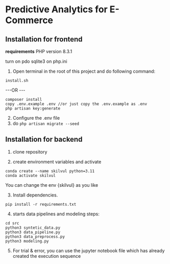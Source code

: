 # Predictive Analytics for E-Commerce

## Installation for frontend

**requirements**
PHP version 8.3.1

turn on pdo sqlite3 on php.ini

1. Open terminal in the root of this project and do following command:
~~~
install.sh
~~~
---OR ---
~~~
composer install
copy .env.example .env //or just copy the .env.example as .env
php artisan key:generate
~~~
2. Configure the .env file
3. do `php artisan migrate --seed`
##


## Installation for backend

1. clone repository

2. create environment variables and activate
```
conda create --name skilvul python=3.11
conda activate skilvul
```
You can change the env {skilvul} as you like

3. Install dependencies.
```
pip install -r requirements.txt
```

4. starts data pipelines and modeling steps:

```
cd src
python3 syntetic_data.py
python3 data_pipeline.py
python3 data_preprocess.py
python3 modeling.py
```

5. For trial & error, you can use the jupyter notebook file which has already created the execution sequence
##

